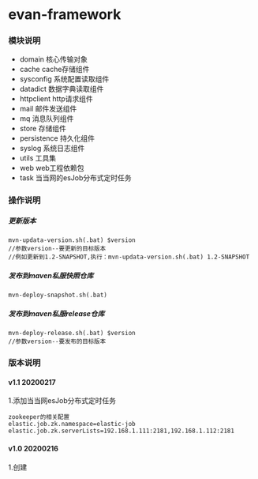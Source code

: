# evan-framework
 
### 模块说明

+ domain          核心传输对象
+ cache           cache存储组件
+ sysconfig       系统配置读取组件
+ datadict        数据字典读取组件
+ httpclient      http请求组件
+ mail            邮件发送组件
+ mq              消息队列组件
+ store           存储组件
+ persistence     持久化组件
+ syslog          系统日志组件
+ utils           工具集
+ web             web工程依赖包
+ task            当当网的esJob分布式定时任务

### 操作说明

##### 更新版本
```
mvn-updata-version.sh(.bat) $version
//参数version--要更新的目标版本
//例如更新到1.2-SNAPSHOT,执行：mvn-updata-version.sh(.bat) 1.2-SNAPSHOT
```
##### 发布到maven私服快照仓库
```
mvn-deploy-snapshot.sh(.bat)   
```
##### 发布到maven私服release仓库
```
mvn-deploy-release.sh(.bat) $version
//参数version--要发布的目标版本
```



### 版本说明

#### v1.1 20200217

1.添加当当网esJob分布式定时任务
```
zookeeper的相关配置
elastic.job.zk.namespace=elastic-job
elastic.job.zk.serverLists=192.168.1.111:2181,192.168.1.112:2181
```

#### v1.0 20200216
1.创建

